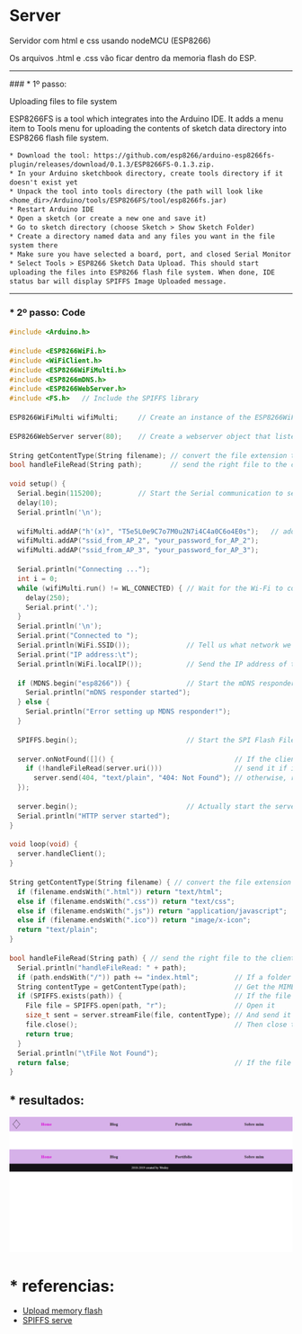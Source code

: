 # Server
Servidor com html e css usando nodeMCU (ESP8266)

Os arquivos .html e .css vão ficar dentro da memoria flash do ESP.

<hr>
### * 1º passo:

Uploading files to file system

ESP8266FS is a tool which integrates into the Arduino IDE. It adds a menu item to Tools menu for uploading the contents of sketch data directory into ESP8266 flash file system.

    * Download the tool: https://github.com/esp8266/arduino-esp8266fs-plugin/releases/download/0.1.3/ESP8266FS-0.1.3.zip.
    * In your Arduino sketchbook directory, create tools directory if it doesn't exist yet
    * Unpack the tool into tools directory (the path will look like <home_dir>/Arduino/tools/ESP8266FS/tool/esp8266fs.jar)
    * Restart Arduino IDE
    * Open a sketch (or create a new one and save it)
    * Go to sketch directory (choose Sketch > Show Sketch Folder)
    * Create a directory named data and any files you want in the file system there
    * Make sure you have selected a board, port, and closed Serial Monitor
    * Select Tools > ESP8266 Sketch Data Upload. This should start uploading the files into ESP8266 flash file system. When done, IDE status bar will display SPIFFS Image Uploaded message.
<hr>

### * 2º passo: Code

``` c++
#include <Arduino.h>

#include <ESP8266WiFi.h>
#include <WiFiClient.h>
#include <ESP8266WiFiMulti.h>
#include <ESP8266mDNS.h>
#include <ESP8266WebServer.h>
#include <FS.h>   // Include the SPIFFS library

ESP8266WiFiMulti wifiMulti;     // Create an instance of the ESP8266WiFiMulti class, called 'wifiMulti'

ESP8266WebServer server(80);    // Create a webserver object that listens for HTTP request on port 80

String getContentType(String filename); // convert the file extension to the MIME type
bool handleFileRead(String path);       // send the right file to the client (if it exists)

void setup() {
  Serial.begin(115200);         // Start the Serial communication to send messages to the computer
  delay(10);
  Serial.println('\n');

  wifiMulti.addAP("h'(x)", "T5e5L0e9C7o7M0u2N7i4C4a0C6o4E0s");   // add Wi-Fi networks you want to connect to
  wifiMulti.addAP("ssid_from_AP_2", "your_password_for_AP_2");
  wifiMulti.addAP("ssid_from_AP_3", "your_password_for_AP_3");

  Serial.println("Connecting ...");
  int i = 0;
  while (wifiMulti.run() != WL_CONNECTED) { // Wait for the Wi-Fi to connect
    delay(250);
    Serial.print('.');
  }
  Serial.println('\n');
  Serial.print("Connected to ");
  Serial.println(WiFi.SSID());              // Tell us what network we're connected to
  Serial.print("IP address:\t");
  Serial.println(WiFi.localIP());           // Send the IP address of the ESP8266 to the computer

  if (MDNS.begin("esp8266")) {              // Start the mDNS responder for esp8266.local
    Serial.println("mDNS responder started");
  } else {
    Serial.println("Error setting up MDNS responder!");
  }

  SPIFFS.begin();                           // Start the SPI Flash Files System
  
  server.onNotFound([]() {                              // If the client requests any URI
    if (!handleFileRead(server.uri()))                  // send it if it exists
      server.send(404, "text/plain", "404: Not Found"); // otherwise, respond with a 404 (Not Found) error
  });

  server.begin();                           // Actually start the server
  Serial.println("HTTP server started");
}

void loop(void) {
  server.handleClient();
}

String getContentType(String filename) { // convert the file extension to the MIME type
  if (filename.endsWith(".html")) return "text/html";
  else if (filename.endsWith(".css")) return "text/css";
  else if (filename.endsWith(".js")) return "application/javascript";
  else if (filename.endsWith(".ico")) return "image/x-icon";
  return "text/plain";
}

bool handleFileRead(String path) { // send the right file to the client (if it exists)
  Serial.println("handleFileRead: " + path);
  if (path.endsWith("/")) path += "index.html";         // If a folder is requested, send the index file
  String contentType = getContentType(path);            // Get the MIME type
  if (SPIFFS.exists(path)) {                            // If the file exists
    File file = SPIFFS.open(path, "r");                 // Open it
    size_t sent = server.streamFile(file, contentType); // And send it to the client
    file.close();                                       // Then close the file again
    return true;
  }
  Serial.println("\tFile Not Found");
  return false;                                         // If the file doesn't exist, return false
}

```

## * resultados:


![](https://raw.githubusercontent.com/CAS-IEEE-UFJF/Server/master/img_readme/home.png)
  
  

# * referencias:
* [Upload memory flash](http://esp8266.github.io/Arduino/versions/2.0.0/doc/filesystem.html#file-system-object-spiffs)
* [SPIFFS serve](https://tttapa.github.io/ESP8266/Chap11%20-%20SPIFFS.html)
